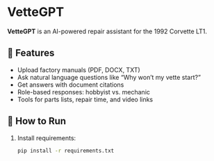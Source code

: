 # VetteGPT

**VetteGPT** is an AI-powered repair assistant for the 1992 Corvette LT1.

## 🔧 Features
- Upload factory manuals (PDF, DOCX, TXT)
- Ask natural language questions like “Why won’t my vette start?”
- Get answers with document citations
- Role-based responses: hobbyist vs. mechanic
- Tools for parts lists, repair time, and video links

## 🚀 How to Run
1. Install requirements:
   ```bash
   pip install -r requirements.txt
